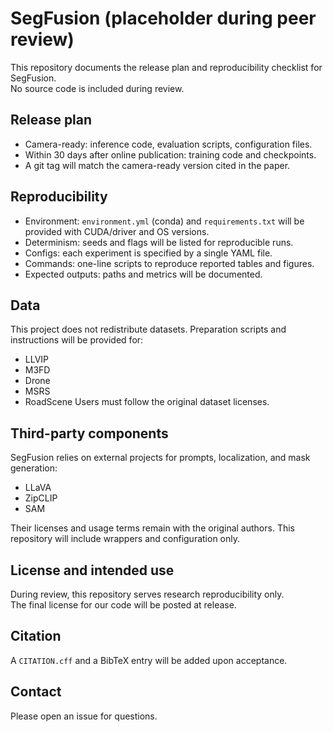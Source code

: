 # SegFusion (placeholder during peer review)

This repository documents the release plan and reproducibility checklist for SegFusion.  
No source code is included during review.

## Release plan
- Camera-ready: inference code, evaluation scripts, configuration files.
- Within 30 days after online publication: training code and checkpoints.
- A git tag will match the camera-ready version cited in the paper.

## Reproducibility
- Environment: `environment.yml` (conda) and `requirements.txt` will be provided with CUDA/driver and OS versions.
- Determinism: seeds and flags will be listed for reproducible runs.
- Configs: each experiment is specified by a single YAML file.
- Commands: one-line scripts to reproduce reported tables and figures.
- Expected outputs: paths and metrics will be documented.

## Data
This project does not redistribute datasets. Preparation scripts and instructions will be provided for:
- LLVIP
- M3FD
- Drone
- MSRS
- RoadScene
Users must follow the original dataset licenses.

## Third-party components
SegFusion relies on external projects for prompts, localization, and mask generation:
- LLaVA
- ZipCLIP
- SAM

Their licenses and usage terms remain with the original authors. This repository will include wrappers and configuration only.

## License and intended use
During review, this repository serves research reproducibility only.  
The final license for our code will be posted at release.

## Citation
A `CITATION.cff` and a BibTeX entry will be added upon acceptance.

## Contact
Please open an issue for questions. 
